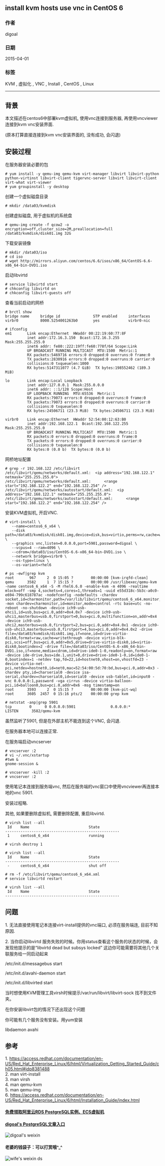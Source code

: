 ## install kvm hosts use vnc in CentOS 6       
                            
### 作者                           
digoal                            
                            
### 日期                           
2015-04-01                                  
                            
### 标签                          
KVM , 虚拟化 , VNC , Install , CentOS , Linux                                                
                            
----                          
                            
## 背景        
本文描述在centos6中部署kvm虚拟机, 使用vnc连接到服务器, 再使用vncviewer连接到kvm vnc安装界面.    
    
(原本打算直接连接到kvm vnc安装界面的, 没有成功, 会闪退)    
    
## 安装过程
在服务器安装必要的包    
    
```  
# yum install -y qemu-img qemu-kvm virt-manager libvirt libvirt-python python-virtinst libvirt-client tigervnc-server libvirt libvirt-client virt-what virt-viewer  
# yum groupinstall -y desktop  
```  
    
创建一个虚拟磁盘目录  
  
```
# mkdir /data03/kvmdisk  
```
  
创建虚拟磁盘, 用于虚拟机的系统盘  
  
```
# qemu-img create -f qcow2 -o encryption=off,cluster_size=2M,preallocation=full /data03/kvmdisk/disk01.img 32G  
```
  
下载安装镜像  
  
```
# mkdir /data03/iso  
# cd iso  
# wget http://mirrors.aliyun.com/centos/6.6/isos/x86_64/CentOS-6.6-x86_64-bin-DVD1.iso  
```
  
启动libvirtd  
  
```
# service libvirtd start  
# chkconfig libvirtd on  
# chkconfig libvirt-guests off  
```
  
查看当前启动的网桥  
  
```
# brctl show  
bridge name     bridge id               STP enabled     interfaces  
virbr0          8000.5254001263b0       yes             virbr0-nic  
  
# ifconfig  
em1       Link encap:Ethernet  HWaddr 00:22:19:60:77:8F    
          inet addr:172.16.3.150  Bcast:172.16.3.255  Mask:255.255.255.0  
          inet6 addr: fe80::222:19ff:fe60:778f/64 Scope:Link  
          UP BROADCAST RUNNING MULTICAST  MTU:1500  Metric:1  
          RX packets:5469716 errors:0 dropped:0 overruns:0 frame:0  
          TX packets:2830916 errors:0 dropped:0 overruns:0 carrier:0  
          collisions:0 txqueuelen:1000   
          RX bytes:5147311077 (4.7 GiB)  TX bytes:198552462 (189.3 MiB)  
  
lo        Link encap:Local Loopback    
          inet addr:127.0.0.1  Mask:255.0.0.0  
          inet6 addr: ::1/128 Scope:Host  
          UP LOOPBACK RUNNING  MTU:65536  Metric:1  
          RX packets:79073 errors:0 dropped:0 overruns:0 frame:0  
          TX packets:79073 errors:0 dropped:0 overruns:0 carrier:0  
          collisions:0 txqueuelen:0   
          RX bytes:24506711 (23.3 MiB)  TX bytes:24506711 (23.3 MiB)  
  
virbr0    Link encap:Ethernet  HWaddr 52:54:00:12:63:B0    
          inet addr:192.168.122.1  Bcast:192.168.122.255  Mask:255.255.255.0  
          UP BROADCAST RUNNING MULTICAST  MTU:1500  Metric:1  
          RX packets:0 errors:0 dropped:0 overruns:0 frame:0  
          TX packets:0 errors:0 dropped:0 overruns:0 carrier:0  
          collisions:0 txqueuelen:0   
          RX bytes:0 (0.0 b)  TX bytes:0 (0.0 b)  
```
  
网桥地址配置  
  
```
# grep -r 192.168.122 /etc/libvirt  
/etc/libvirt/qemu/networks/default.xml:  <ip address="192.168.122.1" netmask="255.255.255.0">  
/etc/libvirt/qemu/networks/default.xml:      <range start="192.168.122.2" end="192.168.122.254" />  
/etc/libvirt/qemu/networks/autostart/default.xml:  <ip address="192.168.122.1" netmask="255.255.255.0">  
/etc/libvirt/qemu/networks/autostart/default.xml:      <range start="192.168.122.2" end="192.168.122.254" />  
```
  
安装KVM虚拟机, 开启VNC.  
  
```
# virt-install \  
   --name=centos6_6_x64 \  
   --disk path=/data03/kvmdisk/disk01.img,device=disk,bus=virtio,perms=rw,cache=writethrough \  
   --graphics vnc,listen=0.0.0.0,port=5901,password=digoal \  
   --vcpus=4 --ram=4096 \  
   --cdrom=/data03/iso/CentOS-6.6-x86_64-bin-DVD1.iso \  
   --network bridge=virbr0 \  
   --os-type=linux \  
   --os-variant=rhel6  
  
# ps -ewf|grep kvm  
root       967     2  0 15:05 ?        00:00:00 [kvm-irqfd-clean]  
qemu      3582     1  7 15:15 ?        00:00:00 /usr/libexec/qemu-kvm -name centos6_6_x64 -S -M rhel6.6.0 -enable-kvm -m 4096 -realtime mlock=off -smp 4,sockets=4,cores=1,threads=1 -uuid e55d318c-5b3c-a0c0-e694-799c618787ac -nodefconfig -nodefaults -chardev socket,id=charmonitor,path=/var/lib/libvirt/qemu/centos6_6_x64.monitor,server,nowait -mon chardev=charmonitor,id=monitor,mode=control -rtc base=utc -no-reboot -no-shutdown -device ich9-usb-ehci1,id=usb,bus=pci.0,addr=0x4.0x7 -device ich9-usb-uhci1,masterbus=usb.0,firstport=0,bus=pci.0,multifunction=on,addr=0x4 -device ich9-usb-uhci2,masterbus=usb.0,firstport=2,bus=pci.0,addr=0x4.0x1 -device ich9-usb-uhci3,masterbus=usb.0,firstport=4,bus=pci.0,addr=0x4.0x2 -drive file=/data03/kvmdisk/disk01.img,if=none,id=drive-virtio-disk0,format=raw,cache=writethrough -device virtio-blk-pci,scsi=off,bus=pci.0,addr=0x5,drive=drive-virtio-disk0,id=virtio-disk0,bootindex=2 -drive file=/data03/iso/CentOS-6.6-x86_64-bin-DVD1.iso,if=none,media=cdrom,id=drive-ide0-1-0,readonly=on,format=raw -device ide-drive,bus=ide.1,unit=0,drive=drive-ide0-1-0,id=ide0-1-0,bootindex=1 -netdev tap,fd=22,id=hostnet0,vhost=on,vhostfd=23 -device virtio-net-pci,netdev=hostnet0,id=net0,mac=52:54:00:5d:70:bd,bus=pci.0,addr=0x3 -chardev pty,id=charserial0 -device isa-serial,chardev=charserial0,id=serial0 -device usb-tablet,id=input0 -vnc 0.0.0.0:1,password -vga cirrus -device virtio-balloon-pci,id=balloon0,bus=pci.0,addr=0x6 -msg timestamp=on  
root      3593     2  0 15:15 ?        00:00:00 [kvm-pit-wq]  
root      3605  2457  0 15:16 pts/2    00:00:00 grep kvm  
  
# netstat -anp|grep 5901  
tcp        0      0 0.0.0.0:5901                0.0.0.0:*                   LISTEN      3582/qemu-kvm      
```
  
虽然监听了5901, 但是在外部主机不能连到这个VNC, 会闪退.  
  
在服务器本地可以连接正常.  
  
在服务端启动vncserver  
  
```
# vncserver :2  
# vi ~/.vnc/xstartup  
#twm &  
gnome-session &  
  
# vncserver -kill :2  
# vncserver :2  
```
  
使用笔记本连接到服务端vnc, 然后在服务端的vnc窗口中使用vncviewer再连接本地的vnc 5901.  
  
安装过程略.  
  
其他, 如果要删除虚拟机, 需要删除配置, 重启libvirtd.  
  
```
# virsh list --all  
 Id    Name                           State  
----------------------------------------------------  
 1     centos6_6_x64                  running  
  
# virsh destroy 1  
  
# virsh list --all  
 Id    Name                           State  
----------------------------------------------------  
 -     centos6_6_x64                  shut off  
  
# rm -f /etc/libvirt/qemu/centos6_6_x64.xml  
# service libvirtd restart  
  
# virsh list --all  
 Id    Name                           State  
----------------------------------------------------  
```
  
## 问题
1\. 无法直接使用笔记本连接virt-install提供的vnc端口, 必须在服务端连, 目前不知原因.  
  
2\. 当你启动libvirtd 服务失败的时候。你用status查看这个服务的状态的时候，会发现他提示的是“libvirtd dead but subsys locked” 这边你可能需要将其他几个关联服务给一同启动起来  
  
/etc/init.d/messagebus start  
  
/etc/init.d/avahi-daemon start   
  
/etc/init.d/libvirted start   
  
当时想使用KVM管理工具virsh时候提示/var/run/libvirt/libvirt-sock 找不到文件夹。  
  
在你安装libvirt包的情况下还出现这个问题  
  
你可能有几个服务没有安装。用yum安装  
  
libdaemon avahi  
  
## 参考  
1\. https://access.redhat.com/documentation/en-US/Red_Hat_Enterprise_Linux/6/html/Virtualization_Getting_Started_Guide/ch05.html#idp8381488  
2\. man virt-install  
3\. man virsh  
4\. man qemu-kvm  
5\. man qemu-img  
6\. https://access.redhat.com/documentation/en-US/Red_Hat_Enterprise_Linux/6/html/Installation_Guide/index.html    
          
                    
  
  
  
  
  
  
  
  
  
  
  
  
  
#### [免费领取阿里云RDS PostgreSQL实例、ECS虚拟机](https://free.aliyun.com/ "57258f76c37864c6e6d23383d05714ea")
  
  
#### [digoal's PostgreSQL文章入口](https://github.com/digoal/blog/blob/master/README.md "22709685feb7cab07d30f30387f0a9ae")
  
  
![digoal's weixin](../pic/digoal_weixin.jpg "f7ad92eeba24523fd47a6e1a0e691b59")
  
  
#### 老婆的钱袋子：可以打赏哦^_^  
![wife's weixin ds](../pic/wife_weixin_ds.jpg "acd5cce1a143ef1d6931b1956457bc9f")
  
